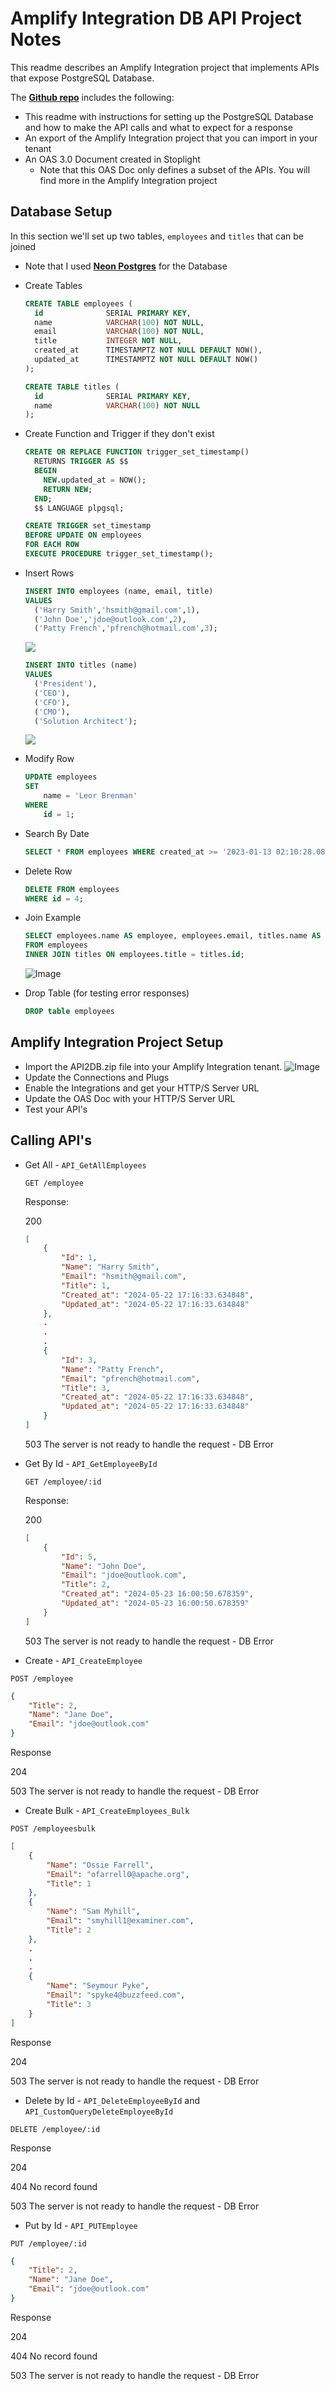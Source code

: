 # Amplify Integration DB API Project Notes

This readme describes an Amplify Integration project that implements APIs that expose PostgreSQL Database.

The [**Github repo**](https://github.com/lbrenman/ai-db-api) includes the following:

* This readme with instructions for setting up the PostgreSQL Database and how to make the API calls and what to expect for a response
* An export of the Amplify Integration project that you can import in your tenant
* An OAS 3.0 Document created in Stoplight
  * Note that this OAS Doc only defines a subset of the APIs. You will find more in the Amplify Integration project

## Database Setup

In this section we'll set up two tables, `employees` and `titles` that can be joined

* Note that I used [**Neon Postgres**](https://neon.tech/) for the Database
* Create Tables

  ```SQL
  CREATE TABLE employees (
    id              SERIAL PRIMARY KEY,
    name            VARCHAR(100) NOT NULL,
    email           VARCHAR(100) NOT NULL,
    title           INTEGER NOT NULL,
    created_at      TIMESTAMPTZ NOT NULL DEFAULT NOW(),
    updated_at      TIMESTAMPTZ NOT NULL DEFAULT NOW()
  );
  ```

  ```SQL
  CREATE TABLE titles (
    id              SERIAL PRIMARY KEY,
    name            VARCHAR(100) NOT NULL
  );
  ```

* Create Function and Trigger if they don't exist

  ```SQL
  CREATE OR REPLACE FUNCTION trigger_set_timestamp()
    RETURNS TRIGGER AS $$
    BEGIN
      NEW.updated_at = NOW();
      RETURN NEW;
    END;
    $$ LANGUAGE plpgsql;
  ```

  ```SQL
  CREATE TRIGGER set_timestamp
  BEFORE UPDATE ON employees
  FOR EACH ROW
  EXECUTE PROCEDURE trigger_set_timestamp();
  ```

* Insert Rows

  ```SQL
  INSERT INTO employees (name, email, title)
  VALUES
    ('Harry Smith','hsmith@gmail.com',1),
    ('John Doe','jdoe@outlook.com',2),
    ('Patty French','pfrench@hotmail.com',3);
  ```

  ![](https://i.imgur.com/mkU31kK.png)

  ```SQL
  INSERT INTO titles (name)
  VALUES
    ('President'),
    ('CEO'),
    ('CFO'),
    ('CMO'),
    ('Solution Architect');
  ```

  ![](https://i.imgur.com/R3MaQiX.png)

* Modify Row

  ```SQL
  UPDATE employees
  SET
      name = 'Leor Brenman'
  WHERE
      id = 1;
  ```

* Search By Date

  ```SQL
  SELECT * FROM employees WHERE created_at >= '2023-01-13 02:10:28.088649+00'
  ```

* Delete Row

  ```SQL
  DELETE FROM employees
  WHERE id = 4;
  ```

* Join Example

  ```SQL
  SELECT employees.name AS employee, employees.email, titles.name AS title
  FROM employees
  INNER JOIN titles ON employees.title = titles.id;
  ```

  ![Image](https://i.imgur.com/9TmjIX6.png)

* Drop Table (for testing error responses)

  ```SQL
  DROP table employees
  ```

## Amplify Integration Project Setup

* Import the API2DB.zip file into your Amplify Integration tenant.
![Image](https://i.imgur.com/1KOt6CR.png)
* Update the Connections and Plugs
* Enable the Integrations and get your HTTP/S Server URL
* Update the OAS Doc with your HTTP/S Server URL
* Test your API's

## Calling API's

* Get All - `API_GetAllEmployees`

  `GET /employee`

  Response:

  200
  ```JSON
  [
      {
          "Id": 1,
          "Name": "Harry Smith",
          "Email": "hsmith@gmail.com",
          "Title": 1,
          "Created_at": "2024-05-22 17:16:33.634848",
          "Updated_at": "2024-05-22 17:16:33.634848"
      },
      .
      .
      .
      {
          "Id": 3,
          "Name": "Patty French",
          "Email": "pfrench@hotmail.com",
          "Title": 3,
          "Created_at": "2024-05-22 17:16:33.634848",
          "Updated_at": "2024-05-22 17:16:33.634848"
      }
  ]
  ```

  503
  The server is not ready to handle the request - DB Error

* Get By Id - `API_GetEmployeeById`

  `GET /employee/:id`

  Response:

  200
  ```JSON
  [
      {
          "Id": 5,
          "Name": "John Doe",
          "Email": "jdoe@outlook.com",
          "Title": 2,
          "Created_at": "2024-05-23 16:00:50.678359",
          "Updated_at": "2024-05-23 16:00:50.678359"
      }
  ]
  ```

  503
  The server is not ready to handle the request - DB Error

* Create - `API_CreateEmployee`

`POST /employee`

```JSON
{
    "Title": 2,
    "Name": "Jane Doe",
    "Email": "jdoe@outlook.com"
}
```

Response

204
<empty>

503
The server is not ready to handle the request - DB Error

* Create Bulk - `API_CreateEmployees_Bulk`

`POST /employeesbulk`

```JSON
[
    {
        "Name": "Ossie Farrell",
        "Email": "ofarrell0@apache.org",
        "Title": 1
    },
    {
        "Name": "Sam Myhill",
        "Email": "smyhill1@examiner.com",
        "Title": 2
    },
    .
    .
    .
    {
        "Name": "Seymour Pyke",
        "Email": "spyke4@buzzfeed.com",
        "Title": 3
    }
]
```

Response

204
<empty>

503
The server is not ready to handle the request - DB Error

* Delete by Id - `API_DeleteEmployeeById` and `API_CustomQueryDeleteEmployeeById`

`DELETE /employee/:id`

Response

204
<empty>

404
No record found

503
The server is not ready to handle the request - DB Error

* Put by Id - `API_PUTEmployee`

`PUT /employee/:id`

```JSON
{
    "Title": 2,
    "Name": "Jane Doe",
    "Email": "jdoe@outlook.com"
}
```

Response

204
<empty>

404
No record found

503
The server is not ready to handle the request - DB Error